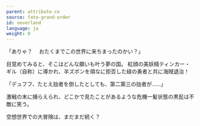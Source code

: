 ```yaml
---
parent: attribute.ce
source: fate-grand-order
id: neverland
language: ja
weight: 0
---
```


「ありゃ？
　おたくまでこの世界に来ちまったのかい？」

目覚めてみると、そこはどんな願いも叶う夢の国。
紅顔の美妖精ティンカー・ギル（自称）に導かれ、半ズボンを頑なに拒否した緑の勇者と共に海賊退治！

「デュフフ、たとえ拙者を倒したとしても、第二第三の拙者が……」

激戦の末に捕らえられ、どこかで見たことがあるような危機一髪状態の黒髭は不敵に笑う。

空想世界での大冒険は、まだまだ続く？
